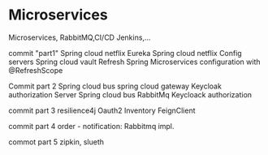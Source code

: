 # Microservices
Microservices, RabbitMQ,CI/CD Jenkins,...

commit "part1"
Spring cloud netflix Eureka
Spring cloud netflix Config servers
Spring cloud vault
Refresh Spring Microservices configuration with @RefreshScope

Commit part 2
 Spring cloud bus
 spring cloud gateway
 Keycloak authorization Server
 Spring cloud bus
 RabbitMq
Keycloack authorization


commit part 3
resilience4j
Oauth2
Inventory
FeignClient

commit part 4
order - notification: Rabbitmq impl.

commot part 5
zipkin, slueth
